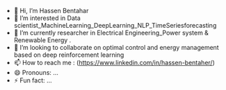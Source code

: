 - 👋 Hi, I’m Hassen Bentahar
- 👀 I’m interested in Data scientist_MachineLearning_DeepLearning_NLP_TimeSeriesforecasting
- 🌱 I’m currently researcher in Electrical Engineering_Power system & Renewable Energy .
- 💞️ I’m looking to collaborate on optimal control and energy management based on deep reinforcement learning
- 📫 How to reach me : (https://www.linkedin.com/in/hassen-bentaher/)
- 😄 Pronouns: ...
- ⚡ Fun fact: ...

<!---
hsanbentahar/hsanbentahar is a ✨ special ✨ repository because its `README.md` (this file) appears on your GitHub profile.
You can click the Preview link to take a look at your changes.
--->
